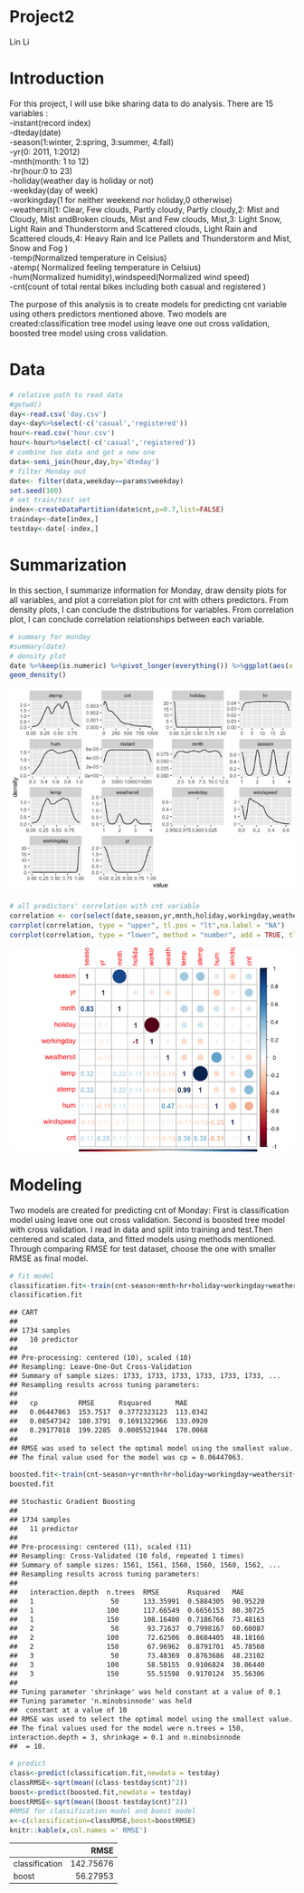 Project2
================
Lin Li

# Introduction

For this project, I will use bike sharing data to do analysis. There are
15 variables :  
\-instant(record index)  
\-dteday(date)  
\-season(1:winter, 2:spring, 3:summer, 4:fall)  
\-yr(0: 2011, 1:2012)  
\-mnth(month: 1 to 12)  
\-hr(hour:0 to 23)  
\-holiday(weather day is holiday or not)  
\-weekday(day of week)  
\-workingday(1 for neither weekend nor holiday,0 otherwise)  
\-weathersit(1: Clear, Few clouds, Partly cloudy, Partly cloudy,2: Mist
and Cloudy, Mist andBroken clouds, Mist and Few clouds, Mist,3: Light
Snow, Light Rain and Thunderstorm and Scattered clouds, Light Rain and
Scattered clouds,4: Heavy Rain and Ice Pallets and Thunderstorm and
Mist, Snow and Fog )  
\-temp(Normalized temperature in Celsius)  
\-atemp( Normalized feeling temperature in Celsius)  
\-hum(Normalized humidity),windspeed(Normalized wind speed)  
\-cnt(count of total rental bikes including both casual and registered )

The purpose of this analysis is to create models for predicting cnt
variable using others predictors mentioned above. Two models are
created:classification tree model using leave one out cross validation,
boosted tree model using cross validation.

# Data

``` r
# relative path to read data
#getwd()
day<-read.csv('day.csv')
day<-day%>%select(-c('casual','registered'))
hour<-read.csv('hour.csv')
hour<-hour%>%select(-c('casual','registered'))
# combine two data and get a new one
data<-semi_join(hour,day,by='dteday')
# filter Monday out
date<- filter(data,weekday==params$weekday)
set.seed(100)
# set train/test set
index<-createDataPartition(date$cnt,p=0.7,list=FALSE)
trainday<-date[index,]
testday<-date[-index,]
```

# Summarization

In this section, I summarize information for Monday, draw density plots
for all variables, and plot a correlation plot for cnt with others
predictors. From density plots, I can conclude the distributions for
variables. From correlation plot, I can conclude correlation
relationships between each variable.

``` r
# summary for monday
#summary(date)
# density plot
date %>%keep(is.numeric) %>%pivot_longer(everything()) %>%ggplot(aes(x = value)) +facet_wrap(~ name, scales = "free")+
geom_density()
```

![](3_files/figure-gfm/unnamed-chunk-3-1.png)<!-- -->

``` r
# all predictors' correlation with cnt variable
correlation <- cor(select(date,season,yr,mnth,holiday,workingday,weathersit,temp,atemp,hum,windspeed,cnt))
corrplot(correlation, type = "upper", tl.pos = "lt",na.label = "NA")
corrplot(correlation, type = "lower", method = "number", add = TRUE, tl.pos = "n",na.label = "NA")
```

![](3_files/figure-gfm/unnamed-chunk-3-2.png)<!-- -->

# Modeling

Two models are created for predicting cnt of Monday: First is
classification model using leave one out cross validation. Second is
boosted tree model with cross validation. I read in data and split into
training and test.Then centered and scaled data, and fitted models using
methods mentioned.  
Through comparing RMSE for test dataset, choose the one with smaller
RMSE as final model.

``` r
# fit model 
classification.fit<-train(cnt~season+mnth+hr+holiday+workingday+weathersit+temp+atemp+hum+windspeed,trainday,method='rpart',preProcess = c('center','scale'),trControl=trainControl(method='LOOCV'))
classification.fit
```

    ## CART 
    ## 
    ## 1734 samples
    ##   10 predictor
    ## 
    ## Pre-processing: centered (10), scaled (10) 
    ## Resampling: Leave-One-Out Cross-Validation 
    ## Summary of sample sizes: 1733, 1733, 1733, 1733, 1733, 1733, ... 
    ## Resampling results across tuning parameters:
    ## 
    ##   cp          RMSE      Rsquared      MAE     
    ##   0.06447063  153.7517  0.3772323123  113.0342
    ##   0.08547342  180.3791  0.1691322966  133.0920
    ##   0.29177018  199.2285  0.0005521944  170.0068
    ## 
    ## RMSE was used to select the optimal model using the smallest value.
    ## The final value used for the model was cp = 0.06447063.

``` r
boosted.fit<-train(cnt~season+yr+mnth+hr+holiday+workingday+weathersit+temp+atemp+hum+windspeed,trainday,method='gbm',preProcess = c('center','scale'),trControl=trainControl(method='repeatedcv'), verbose = FALSE)
boosted.fit
```

    ## Stochastic Gradient Boosting 
    ## 
    ## 1734 samples
    ##   11 predictor
    ## 
    ## Pre-processing: centered (11), scaled (11) 
    ## Resampling: Cross-Validated (10 fold, repeated 1 times) 
    ## Summary of sample sizes: 1561, 1561, 1560, 1560, 1560, 1562, ... 
    ## Resampling results across tuning parameters:
    ## 
    ##   interaction.depth  n.trees  RMSE       Rsquared   MAE     
    ##   1                   50      133.35991  0.5884305  90.95220
    ##   1                  100      117.66549  0.6656153  80.30725
    ##   1                  150      108.16400  0.7186766  73.48163
    ##   2                   50       93.71637  0.7998167  60.60087
    ##   2                  100       72.62506  0.8684405  48.18166
    ##   2                  150       67.96962  0.8791701  45.78560
    ##   3                   50       73.48369  0.8763686  48.23102
    ##   3                  100       58.50155  0.9106824  38.06440
    ##   3                  150       55.51598  0.9170124  35.56306
    ## 
    ## Tuning parameter 'shrinkage' was held constant at a value of 0.1
    ## Tuning parameter 'n.minobsinnode' was held
    ##  constant at a value of 10
    ## RMSE was used to select the optimal model using the smallest value.
    ## The final values used for the model were n.trees = 150, interaction.depth = 3, shrinkage = 0.1 and n.minobsinnode
    ##  = 10.

``` r
# predict
class<-predict(classification.fit,newdata = testday)
classRMSE<-sqrt(mean((class-testday$cnt)^2))
boost<-predict(boosted.fit,newdata = testday)
boostRMSE<-sqrt(mean((boost-testday$cnt)^2))
#RMSE for classification model and boost model
x<-c(classification=classRMSE,boost=boostRMSE)
knitr::kable(x,col.names =' RMSE')
```

|                |      RMSE |
| :------------- | --------: |
| classification | 142.75676 |
| boost          |  56.27953 |
